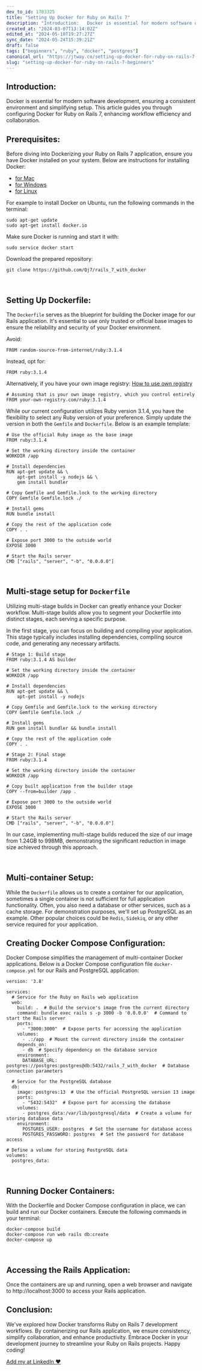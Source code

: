 ```yaml
---
dev_to_id: 1783325
title: "Setting Up Docker for Ruby on Rails 7"
description: "Introduction:   Docker is essential for modern software development, ensuring a consistent..."
created_at: "2024-03-07T13:14:02Z"
edited_at: "2024-05-10T19:27:27Z"
sync_date: "2024-05-24T15:39:21Z"
draft: false
tags: ["beginners", "ruby", "docker", "postgres"]
canonical_url: "https://jtway.co/setting-up-docker-for-ruby-on-rails-7-cd2c942c3d43"
slug: "setting-up-docker-for-ruby-on-rails-7-beginners"
---
```

## Introduction:
Docker is essential for modern software development, ensuring a consistent environment and simplifying setup. This article guides you through configuring Docker for Ruby on Rails 7, enhancing workflow efficiency and collaboration.
&nbsp; 
## Prerequisites:
Before diving into Dockerizing your Ruby on Rails 7 application, ensure you have Docker installed on your system. Below are instructions for installing Docker:

- [for Mac](https://docs.docker.com/desktop/install/mac-install/)
- [for Windows](https://docs.docker.com/desktop/install/windows-install/)
- [for Linux](https://docs.docker.com/desktop/install/linux-install/)

For example to install Docker on Ubuntu, run the following commands in the terminal:
```
sudo apt-get update
sudo apt-get install docker.io
```
Make sure Docker is running and start it with:
```
sudo service docker start
```
Download the prepared repository:
```
git clone https://github.com/Qj7/rails_7_with_docker
```
&nbsp; 

## Setting Up Dockerfile:
The `Dockerfile` serves as the blueprint for building the Docker image for our Rails application. 
It's essential to use only trusted or official base images to ensure the reliability and security of your Docker environment.

Avoid: 

```
FROM random-source-from-internet/ruby:3.1.4
```
Instead, opt for:

```
FROM ruby:3.1.4
```
Alternatively, if you have your own image registry:
[How to use own registry](https://www.docker.com/blog/how-to-use-your-own-registry-2/)
```
# Assuming that is your own image registry, which you control entirely
FROM your-own-registry.com/ruby:3.1.4
```
While our current configuration utilizes Ruby version 3.1.4, you have the flexibility to select any Ruby version of your preference. Simply update the version in both the `Gemfile` and `Dockerfile`. Below is an example template:
```
# Use the official Ruby image as the base image
FROM ruby:3.1.4

# Set the working directory inside the container
WORKDIR /app

# Install dependencies
RUN apt-get update && \
    apt-get install -y nodejs && \
    gem install bundler

# Copy Gemfile and Gemfile.lock to the working directory
COPY Gemfile Gemfile.lock ./

# Install gems
RUN bundle install

# Copy the rest of the application code
COPY . .

# Expose port 3000 to the outside world
EXPOSE 3000

# Start the Rails server
CMD ["rails", "server", "-b", "0.0.0.0"]
```
&nbsp;
## Multi-stage setup for `Dockerfile`
Utilizing multi-stage builds in Docker can greatly enhance your Docker workflow. Multi-stage builds allow you to segment your Dockerfile into distinct stages, each serving a specific purpose.

In the first stage, you can focus on building and compiling your application. This stage typically includes installing dependencies, compiling source code, and generating any necessary artifacts.

```
# Stage 1: Build stage
FROM ruby:3.1.4 AS builder

# Set the working directory inside the container
WORKDIR /app

# Install dependencies
RUN apt-get update && \
    apt-get install -y nodejs

# Copy Gemfile and Gemfile.lock to the working directory
COPY Gemfile Gemfile.lock ./

# Install gems
RUN gem install bundler && bundle install

# Copy the rest of the application code
COPY . .

# Stage 2: Final stage
FROM ruby:3.1.4

# Set the working directory inside the container
WORKDIR /app

# Copy built application from the builder stage
COPY --from=builder /app .

# Expose port 3000 to the outside world
EXPOSE 3000

# Start the Rails server
CMD ["rails", "server", "-b", "0.0.0.0"]
```
In our case, implementing multi-stage builds reduced the size of our image from 1.24GB to 998MB, demonstrating the significant reduction in image size achieved through this approach.

&nbsp;
## Multi-container Setup:

While the `Dockerfile` allows us to create a container for our application, sometimes a single container is not sufficient for full application functionality. Often, you also need a database or other services, such as a cache storage. For demonstration purposes, we'll set up PostgreSQL as an example. Other popular choices could be `Redis`, `Sidekiq`, or any other service required for your application.
&nbsp;
## Creating Docker Compose Configuration:
Docker Compose simplifies the management of multi-container Docker applications. Below is a Docker Compose configuration file `docker-compose.yml` for our Rails and PostgreSQL application:
```
version: '3.8'

services:
  # Service for the Ruby on Rails web application
  web:
    build: .  # Build the service's image from the current directory
    command: bundle exec rails s -p 3000 -b '0.0.0.0'  # Command to start the Rails server
    ports:
      - "3000:3000"  # Expose ports for accessing the application
    volumes:
      - .:/app  # Mount the current directory inside the container
    depends_on:
      - db  # Specify dependency on the database service
    environment:
      DATABASE_URL: postgres://postgres:postgres@db:5432/rails_7_with_docker  # Database connection parameters

  # Service for the PostgreSQL database
  db:
    image: postgres:13  # Use the official PostgreSQL version 13 image
    ports:
      - "5432:5432"  # Expose port for accessing the database
    volumes:
      - postgres_data:/var/lib/postgresql/data  # Create a volume for storing database data
    environment:
      POSTGRES_USER: postgres  # Set the username for database access
      POSTGRES_PASSWORD: postgres  # Set the password for database access

# Define a volume for storing PostgreSQL data
volumes:
  postgres_data:

```

&nbsp;
## Running Docker Containers:
With the Dockerfile and Docker Compose configuration in place, we can build and run our Docker containers. Execute the following commands in your terminal:
```
docker-compose build
docker-compose run web rails db:create
docker-compose up
```
&nbsp;
## Accessing the Rails Application:
Once the containers are up and running, open a web browser and navigate to http://localhost:3000 to access your Rails application.
&nbsp;
## Conclusion:
We've explored how Docker transforms Ruby on Rails 7 development workflows. By containerizing our Rails application, we ensure consistency, simplify collaboration, and enhance productivity. Embrace Docker in your development journey to streamline your Ruby on Rails projects. Happy coding!

[Add my at LinkedIn ❤️](https://www.linkedin.com/in/vladimir-dolgiy/)